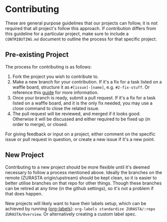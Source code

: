Contributing
============

These are general purpose guidelines that our projects can follow, it is not required that all project's follow this approach. If contribution differs from this guideline for a particular project, make sure to include a `CONTRIBUTING.md` document to outline the process for that specific project.

Pre-existing Project
--------------------

The process for contributing is as follows:

1. Fork the project you wish to contribute to.
2. Make a new branch for your contribution. If it's a fix for a task listed on a waffle board, structure it as `#[issue]-[name]`, e.g. `#2-fix-stuff`. Or reference this [guide](https://help.waffle.io/automatic-work-tracking/auto-work-tracking-basics/recommended-workflow-using-pull-requests-automatic-work-tracking) for more information.
3. Once your branch is ready, submit a pull request. If it's a fix for a task listed on a waffle board, and it is the only fix needed, you may use a close command to close the related issue.
4. The pull request will be reviewed, and merged if it looks good. Otherwise it will be discussed and either required to be fixed up (in order to merge), or closed.

For giving feedback or input on a project, either comment on the specific issue or pull request in question, or create a new issue if it's a new point.


New Project
-----------

Contributing to a new project should be more flexible until it's deemed necessary to follow a process mentioned above. Ideally the branches on the remote (ZURASTA origin/upstream) should be kept clean, so it is easier to better utilise branches on that repo for other things. Though these branches can be retired at any time (in the github settings), so it's not a problem if that does happen.

New projects will likely want to have their labels setup, which can be achieved by running ([org-labels](https://github.com/repo-utils/org-labels)): `org-labels standardize ZURASTA/:repo ZURASTA/Overview`. Or alternatively creating a custom label spec.
